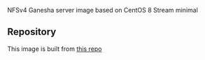 NFSv4 Ganesha server image based on CentOS 8 Stream minimal

## Repository
This image is built from [this repo](https://github.com/krestomatio/container_builder/tree/master/nfs-ganesha)
